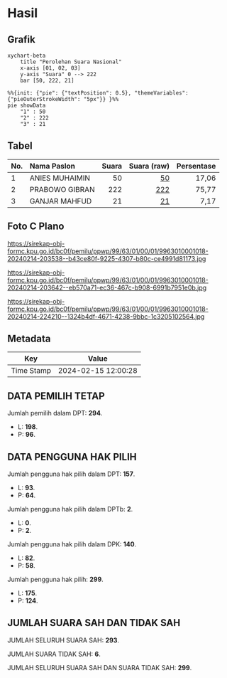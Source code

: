 # Hasil

## Grafik

```mermaid
xychart-beta
    title "Perolehan Suara Nasional"
    x-axis [01, 02, 03]
    y-axis "Suara" 0 --> 222
    bar [50, 222, 21]
```

```mermaid
%%{init: {"pie": {"textPosition": 0.5}, "themeVariables": {"pieOuterStrokeWidth": "5px"}} }%%
pie showData
    "1" : 50
    "2" : 222
    "3" : 21
```

## Tabel

| No. | Nama Paslon    | Suara | Suara (raw) | Persentase |
|:--- |:-------------- | -----:| -----------:| ----------:|
| 1   | ANIES MUHAIMIN | 50    | [50][p-1]   | 17,06      |
| 2   | PRABOWO GIBRAN | 222   | [222][p-2]  | 75,77      |
| 3   | GANJAR MAHFUD  | 21    | [21][p-3]   | 7,17       |


[p-1]: https://github.com/gigit-pemilu/pemilu-2024/blob/main/pilpres/hitung-suara/sub/99-luar-negeri/sub/63-kuching-malaysia/sub/01-kuching-malaysia/sub/0001-kuching-malaysia/sub/018-ksk-013/sub/paslon-1.txt
[p-2]: https://github.com/gigit-pemilu/pemilu-2024/blob/main/pilpres/hitung-suara/sub/99-luar-negeri/sub/63-kuching-malaysia/sub/01-kuching-malaysia/sub/0001-kuching-malaysia/sub/018-ksk-013/sub/paslon-2.txt
[p-3]: https://github.com/gigit-pemilu/pemilu-2024/blob/main/pilpres/hitung-suara/sub/99-luar-negeri/sub/63-kuching-malaysia/sub/01-kuching-malaysia/sub/0001-kuching-malaysia/sub/018-ksk-013/sub/paslon-3.txt

## Foto C Plano

https://sirekap-obj-formc.kpu.go.id/bc0f/pemilu/ppwp/99/63/01/00/01/9963010001018-20240214-203538--b43ce80f-9225-4307-b80c-ce4991d81173.jpg

https://sirekap-obj-formc.kpu.go.id/bc0f/pemilu/ppwp/99/63/01/00/01/9963010001018-20240214-203642--eb570a71-ec36-467c-b908-6991b7951e0b.jpg

https://sirekap-obj-formc.kpu.go.id/bc0f/pemilu/ppwp/99/63/01/00/01/9963010001018-20240214-224210--1324b4df-4671-4238-9bbc-1c3205102564.jpg


## Metadata

| Key        | Value               |
| ---------- | ------------------- |
| Time Stamp | 2024-02-15 12:00:28 |


## DATA PEMILIH TETAP

Jumlah pemilih dalam DPT: **294**.
 * L: **198**.
 * P: **96**.

## DATA PENGGUNA HAK PILIH

Jumlah pengguna hak pilih dalam DPT: **157**.
 * L: **93**.
 * P: **64**.

Jumlah pengguna hak pilih dalam DPTb: **2**.
 * L: **0**.
 * P: **2**.

Jumlah pengguna hak pilih dalam DPK: **140**.
 * L: **82**.
 * P: **58**.

Jumlah pengguna hak pilih: **299**.
 * L: **175**.
 * P: **124**.

## JUMLAH SUARA SAH DAN TIDAK SAH

JUMLAH SELURUH SUARA SAH: **293**.

JUMLAH SUARA TIDAK SAH: **6**.

JUMLAH SELURUH SUARA SAH DAN SUARA TIDAK SAH: **299**.


